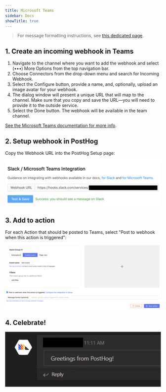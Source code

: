 ```yaml
---
title: Microsoft Teams
sidebar: Docs
showTitle: true
---
```


> For message formatting instructions, see [this dedicated page](/docs/integrate/webhooks/message-formatting).

## 1. Create an incoming webhook in Teams

1. Navigate to the channel where you want to add the webhook and select (•••) More Options from the top navigation bar.
1. Choose Connectors from the drop-down menu and search for Incoming Webhook.
1. Select the Configure button, provide a name, and, optionally, upload an image avatar for your webhook.
1. The dialog window will present a unique URL that will map to the channel. Make sure that you copy and save the URL—you will need to provide it to the outside service.
1. Select the Done button. The webhook will be available in the team channel.

[See the Microsoft Teams documentation for more info](https://docs.microsoft.com/en-us/microsoftteams/platform/webhooks-and-connectors/how-to/add-incoming-webhook#add-an-incoming-webhook-to-a-teams-channel).

## 2. Setup webhook in PostHog

Copy the Webhook URL into the PostHog Setup page:

![PostHog add webhook](../../../images/add-webhook.png)

## 3. Add to action

For each Action that should be posted to Teams, select "Post to webhook when this action is triggered":

![PostHog edit action](../../../images/post-action-slack.png)


## 4. Celebrate!

![](../../../images/mt-message.png)
